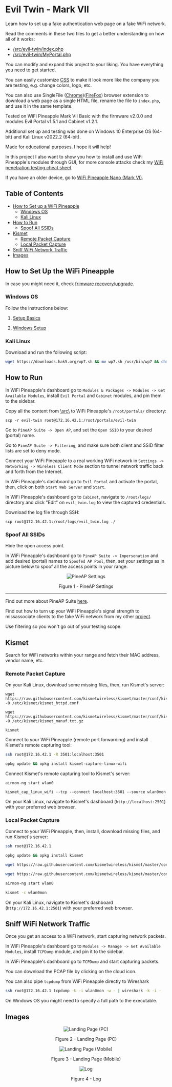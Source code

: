 # Evil Twin - Mark VII

Learn how to set up a fake authentication web page on a fake WiFi network.

Read the comments in these two files to get a better understanding on how all of it works:

* [/src/evil-twin/index.php](https://github.com/ivan-sincek/evil-twin/blob/master/src/evil-twin/index.php)
* [/src/evil-twin/MyPortal.php](https://github.com/ivan-sincek/evil-twin/blob/master/src/evil-twin/MyPortal.php)

You can modify and expand this project to your liking. You have everything you need to get started.

You can easily customize [CSS](https://github.com/ivan-sincek/evil-twin/blob/master/src/evil-twin/css/main.css) to make it look more like the company you are testing, e.g. change colors, logo, etc.

You can also use SingleFile ([Chrome](https://chrome.google.com/webstore/detail/singlefile/mpiodijhokgodhhofbcjdecpffjipkle))([FireFox](https://addons.mozilla.org/hr/firefox/addon/single-file)) browser extension to download a web page as a single HTML file, rename the file to `index.php`, and use it in the same template.

Tested on WiFi Pineapple Mark VII Basic with the firmware v2.0.0 and modules Evil Portal v1.5.1 and Cabinet v1.2.1.

Additional set up and testing was done on Windows 10 Enterprise OS (64-bit) and Kali Linux v2022.2 (64-bit).

Made for educational purposes. I hope it will help!

In this project I also want to show you how to install and use WiFi Pineapple's modules through GUI, for more console attacks check my [WiFi penetration testing cheat sheet](https://github.com/ivan-sincek/wifi-penetration-testing-cheat-sheet).

If you have an older device, go to [WiFi Pineapple Nano \(Mark VI\)](https://github.com/ivan-sincek/evil-twin/blob/master/mark_vi).

## Table of Contents

* [How to Set up a WiFi Pineapple](#how-to-set-up-a-wifi-pineapple)
	* [Windows OS](#windows-os)
	* [Kali Linux](#kali-linux)
* [How to Run](#how-to-run)
	* [Spoof All SSIDs](#spoof-all-ssids)
* [Kismet](#kismet)
	* [Remote Packet Capture](#remote-packet-capture)
	* [Local Packet Capture](#local-packet-capture)
* [Sniff WiFi Network Traffic](#sniff-wifi-network-traffic)
* [Images](#images)

## How to Set Up the WiFi Pineapple

In case you might need it, check [frimware recovery/upgrade](https://downloads.hak5.org/pineapple).

### Windows OS

Follow the instructions below:

1. [Setup Basics](https://docs.hak5.org/wifi-pineapple/setup/setting-up-your-wifi-pineapple)

2. [Windows Setup](https://docs.hak5.org/wifi-pineapple/setup/connecting-to-the-wifi-pineapple-on-windows)

### Kali Linux

Download and run the following script:

```bash
wget https://downloads.hak5.org/wp7.sh && mv wp7.sh /usr/bin/wp7 && chmod +x /usr/bin/wp7 && wp7
```

## How to Run

In WiFi Pineapple's dashboard go to `Modules & Packages -> Modules -> Get Available Modules`, install `Evil Portal` and `Cabinet` modules, and pin them to the sidebar.

Copy all the content from [\\src\\](https://github.com/ivan-sincek/evil-twin/tree/master/src) to WiFi Pineapple's `/root/portals/` directory:

```fundamental
scp -r evil-twin root@172.16.42.1:/root/portals/evil-twin
```

Go to `PineAP Suite -> Open AP`, and set the `Open SSID` to your desired (portal) name.

Go to `PineAP Suite -> Filtering`, and make sure both client and SSID filter lists are set to deny mode.

Connect your WiFi Pineapple to a real working WiFi network in `Settings -> Networking -> Wireless Client Mode` section to tunnel network traffic back and forth from the Internet.

In WiFi Pineapple's dashboard go to `Evil Portal` and activate the portal, then, click on both `Start Web Server` and `Start`.

In WiFi Pineapple's dashboard go to `Cabinet`, navigate to `/root/logs/` directory and click "Edit" on `evil_twin.log` to view the captured credentials.

Download the log file through SSH:

```fundamental
scp root@172.16.42.1:/root/logs/evil_twin.log ./
```

### Spoof All SSIDs

Hide the open access point.

In WiFi Pineapple's dashboard go to `PineAP Suite -> Impersonation` and add desired (portal) names to `Spoofed AP Pool`, then, set your settings as in picture below to spoof all the access points in your range.

<p align="center"><img src="https://github.com/ivan-sincek/evil-twin/blob/master/img/settings.jpg" alt="PineAP Settings"></p>

<p align="center">Figure 1 - PineAP Settings</p>

---

Find out more about PineAP Suite [here](https://docs.hak5.org/wifi-pineapple/ui-overview/pineap).

Find out how to turn up your WiFi Pineapple's signal strength to missassociate clients to the fake WiFi network from my other [project](https://github.com/ivan-sincek/wifi-penetration-testing-cheat-sheet#1-configuration).

Use filtering so you won't go out of your testing scope.

## Kismet

Search for WiFi networks within your range and fetch their MAC address, vendor name, etc.

### Remote Packet Capture

On your Kali Linux, download some missing files, then, run Kismet's server:

```fundamental
wget https://raw.githubusercontent.com/kismetwireless/kismet/master/conf/kismet_httpd.conf -O /etc/kismet/kismet_httpd.conf

wget https://raw.githubusercontent.com/kismetwireless/kismet/master/conf/kismet_manuf.txt.gz -O /etc/kismet/kismet_manuf.txt.gz

kismet
```

Connect to your WiFi Pineapple (remote port forwarding) and install Kismet's remote capturing tool:

```bash
ssh root@172.16.42.1 -R 3501:localhost:3501

opkg update && opkg install kismet-capture-linux-wifi
```

Connect Kismet's remote capturing tool to Kismet's server:

```fundamental
airmon-ng start wlan0

kismet_cap_linux_wifi --tcp --connect localhost:3501 --source wlan0mon
```

On your Kali Linux, navigate to Kismet's dashboard (`http://localhost:2501`) with your preferred web browser.

### Local Packet Capture

Connect to your WiFi Pineapple, then, install, download missing files, and run Kismet's server:

```bash
ssh root@172.16.42.1

opkg update && opkg install kismet

wget https://raw.githubusercontent.com/kismetwireless/kismet/master/conf/kismet_httpd.conf -O /etc/kismet/kismet_httpd.conf

wget https://raw.githubusercontent.com/kismetwireless/kismet/master/conf/kismet_manuf.txt.gz -O /etc/kismet/kismet_manuf.txt.gz

airmon-ng start wlan0

kismet -c wlan0mon
```

On your Kali Linux, navigate to Kismet's dashboard (`http://172.16.42.1:2501`) with your preferred web browser.

## Sniff WiFi Network Traffic

Once you get an access to a WiFi network, start capturing network packets.

In WiFi Pineapple's dashboard go to `Modules -> Manage -> Get Available Modules`, install `TCPDump` module, and pin it to the sidebar.

In WiFi Pineapple's dashboard go to `TCPDump` and start capturing packets.

You can download the PCAP file by clicking on the cloud icon.

You can also pipe `tcpdump` from WiFi Pineapple directly to Wireshark

```bash
ssh root@172.16.42.1 tcpdump -U -i wlan0mon -w - | wireshark -k -i -
```

On Windows OS you might need to specify a full path to the executable.

## Images

<p align="center"><img src="https://github.com/ivan-sincek/evil-twin/blob/master/img/landing_page_pc.jpg" alt="Landing Page (PC)"></p>

<p align="center">Figure 2 - Landing Page (PC)</p>

<p align="center"><img src="https://github.com/ivan-sincek/evil-twin/blob/master/img/landing_page_mobile.jpg" alt="Landing Page (Mobile)"></p>

<p align="center">Figure 3 - Landing Page (Mobile)</p>

<p align="center"><img src="https://github.com/ivan-sincek/evil-twin/blob/master/img/log.jpg" alt="Log"></p>

<p align="center">Figure 4 - Log</p>
